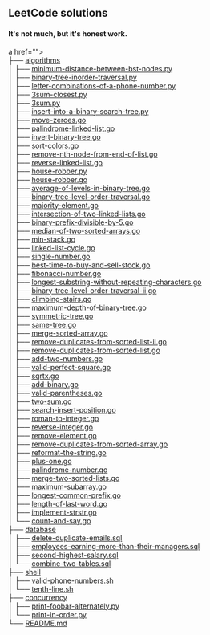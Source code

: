 ## LeetCode solutions

<!-- tree --dirsfirst -I 'go\.go|py.py|sql.sql' -trH '' -->
<h4>It's not much, but it's honest work.</h4>
a href=""></a><br>
├── <a href="/algorithms/">algorithms</a><br>
│   ├── <a href="/algorithms/minimum-distance-between-bst-nodes.py">minimum-distance-between-bst-nodes.py</a><br>
│   ├── <a href="/algorithms/binary-tree-inorder-traversal.py">binary-tree-inorder-traversal.py</a><br>
│   ├── <a href="/algorithms/letter-combinations-of-a-phone-number.py">letter-combinations-of-a-phone-number.py</a><br>
│   ├── <a href="/algorithms/3sum-closest.py">3sum-closest.py</a><br>
│   ├── <a href="/algorithms/3sum.py">3sum.py</a><br>
│   ├── <a href="/algorithms/insert-into-a-binary-search-tree.py">insert-into-a-binary-search-tree.py</a><br>
│   ├── <a href="/algorithms/move-zeroes.go">move-zeroes.go</a><br>
│   ├── <a href="/algorithms/palindrome-linked-list.go">palindrome-linked-list.go</a><br>
│   ├── <a href="/algorithms/invert-binary-tree.go">invert-binary-tree.go</a><br>
│   ├── <a href="/algorithms/sort-colors.go">sort-colors.go</a><br>
│   ├── <a href="/algorithms/remove-nth-node-from-end-of-list.go">remove-nth-node-from-end-of-list.go</a><br>
│   ├── <a href="/algorithms/reverse-linked-list.go">reverse-linked-list.go</a><br>
│   ├── <a href="/algorithms/house-robber.py">house-robber.py</a><br>
│   ├── <a href="/algorithms/house-robber.go">house-robber.go</a><br>
│   ├── <a href="/algorithms/average-of-levels-in-binary-tree.go">average-of-levels-in-binary-tree.go</a><br>
│   ├── <a href="/algorithms/binary-tree-level-order-traversal.go">binary-tree-level-order-traversal.go</a><br>
│   ├── <a href="/algorithms/majority-element.go">majority-element.go</a><br>
│   ├── <a href="/algorithms/intersection-of-two-linked-lists.go">intersection-of-two-linked-lists.go</a><br>
│   ├── <a href="/algorithms/binary-prefix-divisible-by-5.go">binary-prefix-divisible-by-5.go</a><br>
│   ├── <a href="/algorithms/median-of-two-sorted-arrays.go">median-of-two-sorted-arrays.go</a><br>
│   ├── <a href="/algorithms/min-stack.go">min-stack.go</a><br>
│   ├── <a href="/algorithms/linked-list-cycle.go">linked-list-cycle.go</a><br>
│   ├── <a href="/algorithms/single-number.go">single-number.go</a><br>
│   ├── <a href="/algorithms/best-time-to-buy-and-sell-stock.go">best-time-to-buy-and-sell-stock.go</a><br>
│   ├── <a href="/algorithms/fibonacci-number.go">fibonacci-number.go</a><br>
│   ├── <a href="/algorithms/longest-substring-without-repeating-characters.go">longest-substring-without-repeating-characters.go</a><br>
│   ├── <a href="/algorithms/binary-tree-level-order-traversal-ii.go">binary-tree-level-order-traversal-ii.go</a><br>
│   ├── <a href="/algorithms/climbing-stairs.go">climbing-stairs.go</a><br>
│   ├── <a href="/algorithms/maximum-depth-of-binary-tree.go">maximum-depth-of-binary-tree.go</a><br>
│   ├── <a href="/algorithms/symmetric-tree.go">symmetric-tree.go</a><br>
│   ├── <a href="/algorithms/same-tree.go">same-tree.go</a><br>
│   ├── <a href="/algorithms/merge-sorted-array.go">merge-sorted-array.go</a><br>
│   ├── <a href="/algorithms/remove-duplicates-from-sorted-list-ii.go">remove-duplicates-from-sorted-list-ii.go</a><br>
│   ├── <a href="/algorithms/remove-duplicates-from-sorted-list.go">remove-duplicates-from-sorted-list.go</a><br>
│   ├── <a href="/algorithms/add-two-numbers.go">add-two-numbers.go</a><br>
│   ├── <a href="/algorithms/valid-perfect-square.go">valid-perfect-square.go</a><br>
│   ├── <a href="/algorithms/sqrtx.go">sqrtx.go</a><br>
│   ├── <a href="/algorithms/add-binary.go">add-binary.go</a><br>
│   ├── <a href="/algorithms/valid-parentheses.go">valid-parentheses.go</a><br>
│   ├── <a href="/algorithms/two-sum.go">two-sum.go</a><br>
│   ├── <a href="/algorithms/search-insert-position.go">search-insert-position.go</a><br>
│   ├── <a href="/algorithms/roman-to-integer.go">roman-to-integer.go</a><br>
│   ├── <a href="/algorithms/reverse-integer.go">reverse-integer.go</a><br>
│   ├── <a href="/algorithms/remove-element.go">remove-element.go</a><br>
│   ├── <a href="/algorithms/remove-duplicates-from-sorted-array.go">remove-duplicates-from-sorted-array.go</a><br>
│   ├── <a href="/algorithms/reformat-the-string.go">reformat-the-string.go</a><br>
│   ├── <a href="/algorithms/plus-one.go">plus-one.go</a><br>
│   ├── <a href="/algorithms/palindrome-number.go">palindrome-number.go</a><br>
│   ├── <a href="/algorithms/merge-two-sorted-lists.go">merge-two-sorted-lists.go</a><br>
│   ├── <a href="/algorithms/maximum-subarray.go">maximum-subarray.go</a><br>
│   ├── <a href="/algorithms/longest-common-prefix.go">longest-common-prefix.go</a><br>
│   ├── <a href="/algorithms/length-of-last-word.go">length-of-last-word.go</a><br>
│   ├── <a href="/algorithms/implement-strstr.go">implement-strstr.go</a><br>
│   └── <a href="/algorithms/count-and-say.go">count-and-say.go</a><br>
├── <a href="/database/">database</a><br>
│   ├── <a href="/database/delete-duplicate-emails.sql">delete-duplicate-emails.sql</a><br>
│   ├── <a href="/database/employees-earning-more-than-their-managers.sql">employees-earning-more-than-their-managers.sql</a><br>
│   ├── <a href="/database/second-highest-salary.sql">second-highest-salary.sql</a><br>
│   └── <a href="/database/combine-two-tables.sql">combine-two-tables.sql</a><br>
├── <a href="/shell/">shell</a><br>
│   ├── <a href="/shell/valid-phone-numbers.sh">valid-phone-numbers.sh</a><br>
│   └── <a href="/shell/tenth-line.sh">tenth-line.sh</a><br>
├── <a href="/concurrency/">concurrency</a><br>
│   ├── <a href="/concurrency/print-foobar-alternately.py">print-foobar-alternately.py</a><br>
│   └── <a href="/concurrency/print-in-order.py">print-in-order.py</a><br>
└── <a href="/README.md">README.md</a>